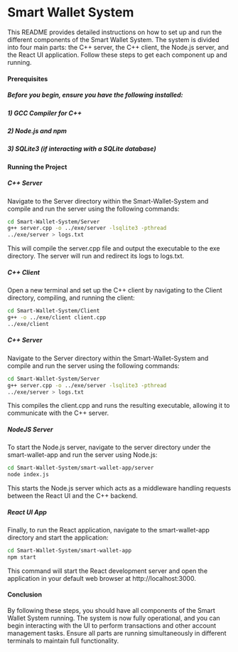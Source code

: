 # Smart Wallet System
This README provides detailed instructions on how to set up and run the different components of the Smart Wallet System. The system is divided into four main parts: the C++ server, the C++ client, the Node.js server, and the React UI application. Follow these steps to get each component up and running.

#### Prerequisites
##### Before you begin, ensure you have the following installed:
#####   1) GCC Compiler for C++
#####   2) Node.js and npm
#####   3) SQLite3 (if interacting with a SQLite database)

#### Running the Project

##### C++ Server
Navigate to the Server directory within the Smart-Wallet-System and compile and run the server using the following commands:
```bash
cd Smart-Wallet-System/Server
g++ server.cpp -o ../exe/server -lsqlite3 -pthread
../exe/server > logs.txt
```
This will compile the server.cpp file and output the executable to the exe directory. The server will run and redirect its logs to logs.txt.

##### C++ Client
Open a new terminal and set up the C++ client by navigating to the Client directory, compiling, and running the client:
```bash
cd Smart-Wallet-System/Client
g++ -o ../exe/client client.cpp
../exe/client
```

##### C++ Server
Navigate to the Server directory within the Smart-Wallet-System and compile and run the server using the following commands:
```bash
cd Smart-Wallet-System/Server
g++ server.cpp -o ../exe/server -lsqlite3 -pthread
../exe/server > logs.txt
```
This compiles the client.cpp and runs the resulting executable, allowing it to communicate with the C++ server.

##### NodeJS Server
To start the Node.js server, navigate to the server directory under the smart-wallet-app and run the server using Node.js:
```bash
cd Smart-Wallet-System/smart-wallet-app/server
node index.js
```
This starts the Node.js server which acts as a middleware handling requests between the React UI and the C++ backend.

##### React UI App
Finally, to run the React application, navigate to the smart-wallet-app directory and start the application:
```bash
cd Smart-Wallet-System/smart-wallet-app
npm start
```
This command will start the React development server and open the application in your default web browser at http://localhost:3000.


#### Conclusion
By following these steps, you should have all components of the Smart Wallet System running. The system is now fully operational, and you can begin interacting with the UI to perform transactions and other account management tasks. Ensure all parts are running simultaneously in different terminals to maintain full functionality.
